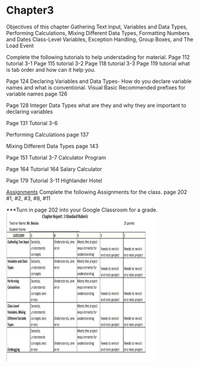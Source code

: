 # Chapter3

Objectives of this chapter
Gathering Text Input, Variables and Data Types, Performing Calculations, Mixing Different Data Types, Formatting Numbers and Dates
Class-Level Variables, Exception Handling, Group Boxes, and The Load Event


Complete the following tutorials to help understading for material.
Page 112 tutorial 3-1
Page 115 tutorial 3-2
Page 118 tutorial 3-3
Page 119 tutorial what is tab order and how can it help you.

Page 124 Declaring Variables and Data Types- How do you declare variable names and what is conventional.
Visual Basic Recommended prefixes for variable names page 126

Page 128 Integer Data Types what are they and why they are important to declaring variables

Page 131 Tutorial 3-6 

Performing Calculations page 137

Mixing Different Data Types page 143 

Page 151 Tutorial 3-7 Calculator Program

Page 164 Tutorial 164 Salary Calculator

Page 179 Tutorial 3-11 Highlander Hotel

<u>Assignments</u>
Complete the following Assignments for the class.
page 202 #1, #2, #3, #8, #11

***Turn in page 202 into your Google Classroom for a grade.
<br>
<img src="VBChapter3.JPG" height="400" width="400">
